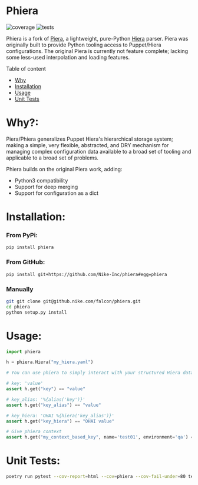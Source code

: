 # Phiera
![coverage](https://img.shields.io/badge/coverage-90%25-brightgreen) ![tests](https://img.shields.io/badge/tests-passed-green) 

Phiera is a fork of [Piera](https://github.com/b1naryth1ef/pierahttps://github.com/b1naryth1ef/piera), a lightweight, pure-Python [Hiera](http://docs.puppetlabs.com/hiera/) parser. Piera was originally built to provide Python tooling access to Puppet/Hiera configurations. The original Piera is currently not feature complete; lacking some less-used interpolation and loading features.

Table of content
* [Why](#why)
* [Installation](#installation)
* [Usage](#usage)
* [Unit Tests](#tests)

# <a name="why"></a> Why?:

Piera/Phiera generalizes Puppet Hiera's hierarchical storage system; making a simple, very flexible, abstracted, and DRY mechanism for managing complex configuration data available to a broad set of tooling and applicable to a broad set of problems.

Phiera builds on the original Piera work, adding:
  
  - Python3 compatibility
  - Support for deep merging
  - Support for configuration as a dict

# <a name="installation"></a> Installation:

### From PyPi:
```shell script
pip install phiera
```

### From GitHub:
```shell script
pip install git+https://github.com/Nike-Inc/phiera#egg=phiera
```


### Manually

```bash
git git clone git@github.nike.com/falcon/phiera.git
cd phiera
python setup.py install
```

# <a name="usage"></a> Usage:

```python
import phiera

h = phiera.Hiera("my_hiera.yaml")

# You can use phiera to simply interact with your structured Hiera data

# key: 'value'
assert h.get("key") == "value"

# key_alias: '%{alias('key')}'
assert h.get("key_alias") == "value"

# key_hiera: 'OHAI %{hiera('key_alias')}'
assert h.get("key_hiera") == "OHAI value"

# Give phiera context
assert h.get("my_context_based_key", name='test01', environment='qa') == "context is great!"
```

# <a name="tests"></a> Unit Tests:

```bash
poetry run pytest --cov-report=html --cov=phiera --cov-fail-under=80 tests/
```
